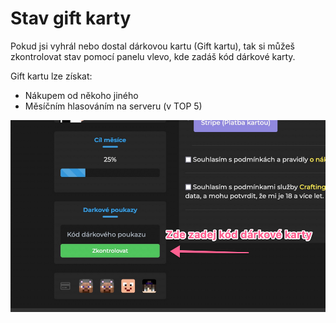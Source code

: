 # Stav gift karty
Pokud jsi vyhrál nebo dostal dárkovou kartu (Gift kartu), tak si můžeš zkontrolovat stav pomocí panelu vlevo, kde zadáš kód dárkové karty.

Gift kartu lze získat:
- Nákupem od někoho jiného
- Měsíčním hlasováním na serveru (v TOP 5)

![](../../assets/store-gift-card.png)